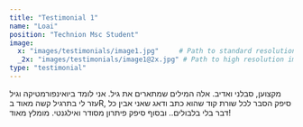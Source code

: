 ```yaml
---
title: "Testimonial 1"
name: "Loai"
position: "Technion Msc Student"
image:
  x: "images/testimonials/image1.jpg"     # Path to standard resolution image
  _2x: "images/testimonials/image1@2x.jpg" # Path to high resolution image
type: "testimonial"
---
```


מקצוען, סבלני ואדיב. אלה המילים שמתארים את גיל. אני לומד ביואינפורמטיקה וגיל עזר לי בתרגיל קשה מאוד בR, סיפק הסבר לכל שורת קוד שהוא כתב ודאג שאני אבין כל דבר בלי בלבולים.. ובסוף סיפק פיתרון מסודר ואילגנטי. מומלץ מאוד!